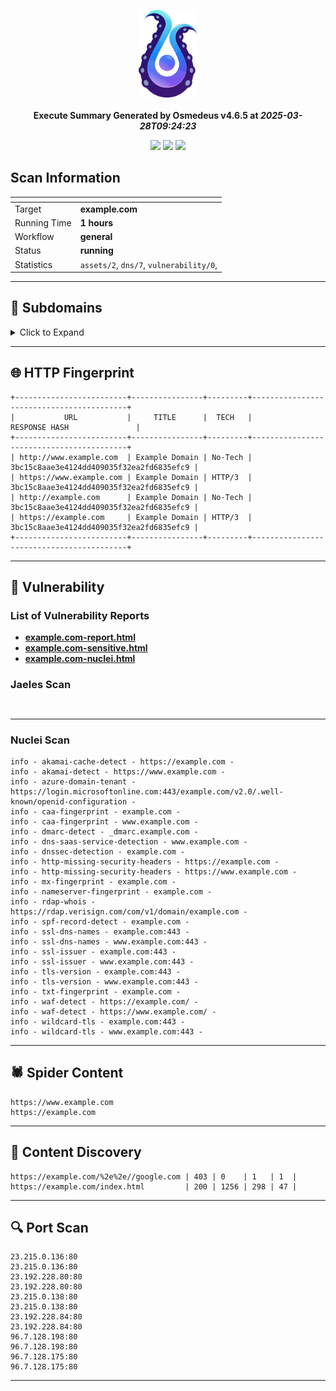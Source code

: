 <p align="center">
  <a href="https://www.osmedeus.org"><img alt="Osmedeus" src="https://raw.githubusercontent.com/osmedeus/assets/main/logo-transparent.png" height="140" /></a>
  <br />
  <br />
  <strong>Execute Summary Generated by Osmedeus v4.6.5 at <em>2025-03-28T09:24:23</em></strong>

  <p align="center">
  <a href="https://docs.osmedeus.org/"><img src="https://img.shields.io/badge/Documentation-0078D4?style=for-the-badge&logo=GitBook&logoColor=39ff14&labelColor=black&color=black"></a>
  <a href="https://docs.osmedeus.org/donation/"><img src="https://img.shields.io/badge/Donation-0078D4?style=for-the-badge&logo=GitHub-Sponsors&logoColor=39ff14&labelColor=black&color=black"></a>
  <a href="https://twitter.com/OsmedeusEngine"><img src="https://img.shields.io/badge/%40OsmedeusEngine-0078D4?style=for-the-badge&logo=Twitter&logoColor=39ff14&labelColor=black&color=black"></a>
  </p>
</p>

## Scan Information 


| <!-- -->       | <!-- -->    |
|----------------|-------------|
| Target         | **example.com**     |
| Running Time   | **1 hours**         |
| Workflow       | **general**         |
| Status         | **running**         |
| Statistics     | `assets/2`, `dns/7`, `vulnerability/0`,          |


***

## 🚀 Subdomains

<details>
<summary>Click to Expand</summary>

<pre>
002100000.example.com
007100000.example.com
008100000.example.com
016100000.example.com
1.example.com
10588.example.com
108158.example.com
112900.example.com
133175.example.com
134330.example.com
146123.example.com
30526.example.com
5.example.com
5fd82c59.example.com
6.example.com
62963148bb1fd60001350b11.example.com
7-104.w.example.com
7-110.w.example.com
7-231.w.example.com
88f33017.example.com
a.example.com
abbr.example.com
account.example.com
actor.example.com
adairco.example.com
admin.example.com
advertisement.example.com
afterthought.example.com
airflow.example.com
alertmanager.example.com
alice.example.com
all-vendor-devices.example.com
analytics.example.com
animal.example.com
apac.example.com
api.aws.example.com
api.internal.cas-priority-expander.example.com
api.internal.existing-iam.example.com
api.internal.many-addons.example.com
api.internal.minimal-gce-plb.example.com
api.internal.minimal-ipv6.example.com
api.internal.minimal-warmpool.example.com
api.internal.minimal.example.com
api.internal.privateflannel.example.com
api.internal.unmanaged.example.com
api.mx.example.com
api.us.example.com
app-server.internal.example.com
appa.example.com
applications.example.com
appspace.example.com
arithmetic.example.com
as.example.com
as521.example.com
assembla.example.com
assets2.example.com
attack.example.com
attacker.example.com
attacker.site.example.com
attraction.example.com
au.example.com
awsproxy.example.com
azorius.example.com
backup.example.com
backupmail.example.com
bad.example.com
badguy.example.com
bamboo.example.com
bar.foo.example.com
bar.sub.example.com
base.example.com
basin.example.com
baz.bar.example.com
baz.bar.sub.example.com
baz.example.com
bbb-api.example.com
bee.example.com
behavior.example.com
bell.example.com
bells.example.com
bez-przecinka.example.com
bikes.example.com
boards.example.com
bomb.example.com
branch.sub1.subsub.dev.example.com
brand.example.com
brass.example.com
brooklyn.example.com
bugs.example.com
buildbot.example.com
builds.example.com
c.d.2994.example.com
c2.example.com
c6a7c102.example.com
c6a7c135.example.com
c6a7c164.example.com
c6a7c249.example.com
c6a7c730.example.com
c6a7cd49.example.com
c6a7d713.example.com
c6a7d73e.example.com
calls-job-service.example.com
cas.example.com
cdn1.example.com
cgit.example.com
changes.example.com
checkout.example.com
child.example.com
client-four.example.com
client-one.example.com
client-three.example.com
client-two.example.com
cluster1.example.com
cluster2.example.com
cmdm.example.com
coder.example.com
commonfate.example.com
config.example.com
confluence-app-server.internal.example.com
confluence.example.com
controller.example.com
coverage.example.com
cows.example.com
creditagency.example.com
crosssite.example.com
cryptomining.example.com
cryptonightjs.example.com
custom-api.example.com
custom-auth.example.com
cvat.example.com
dashboard.example.com
data.example.com
dcf4d9a9.example.com
defaced.example.com
defaced2.example.com
desktop01.example.com
dev-i90.example.com
dev-media.example.com
dev.example.com
developer.example.com
directory.example.com
disabled.example.com
disabled1.example.com
disabled2.example.com
discord.example.com
discovery.example.com
dl.example.com
dmarc.example.com
dnac.example.com
doc.bc.11111111.a.example.com
does-not-exists.example.com
doesnotexist.example.com
doesntexist.bar.example.com
domain.example.com
download.example.com
dropped.alertmanager.example.com
duplicate.example.com
e101f61dc4eaae3921a6aea4.isc.flag.example.com
eagle-server.example.com
eastus.example.com
edgeproxy.example.com
emilybethzydavies15.example.com
esx-01.example.com
esx01.example.com
etesync.example.com
eu.example.com
example.com
exploit.example.com
external.example.com
f075dfaa371c5c4.example.com
fake.example.com
false.example.com
files.example.com
fileserver1.example.com
fingerprinting.example.com
fontdesigner.example.com
fontvendor.example.com
foo.bar.example.com
foo.blog.example.com
foo.sub.example.com
foreman.example.com
fortimanager.example.com
fs1.cdn.example.com
funshare.example.com
gardening.example.com
get-books-proxy.example.com
gis.example.com
gitblit.example.com
gitea.example.com
gitlab-registry.example.com
good.example.com
grid.example.com
hadoop-oozie.example.com
haunted1.banshee.example.com
head.example.com
header.example.com
headlamp.example.com
helm.ocp4.example.com
hervekante319.example.com
hg.example.com
hg.is.awesome.but.git.has.won.example.com
hipchat.example.com
hls.example.com
home.example.com
hyperledger.example.com
iag.example.com
icinga.example.com
icons.example.com
iframe.example.com
iiif.example.com
iis.example.com
in.case.the.host.is.down.example.com
in.case.the.mirror.is.down.example.com
influencer.example.com
info35.example.com
installments.example.com
internal-api.example.com
internal.example.com
intra.example.com
intranet-wiki.example.com
intranet.example.com
invalid-stuff-detected.example.com
invalid.example.com
issuer.example.com
jackson.group.example.com
jira-app-server.internal.example.com
jira.example.com
jiraserver.example.com
jitsi.example.com
john.doe.example.com
jupiter.example.com
jupyterhub.example.com
jyo.example.com
keys.server.example.com
keystone.example.com
kindy521147.example.com
km.example.com
kodi.example.com
laptop.example.com
laravel.example.com
ldap-master.example.com
ldap-server.example.com
lists.example.com
live.example.com
local.example.com
m.example.com
m.login.example.com
mail-relay.example.com
mail-relay2.example.com
main.etcd.internal.minimal.example.com
malicious.example.com
mall.example.com
malware-command-server.example.com
malware.example.com
maps.example.com
master.example.com
mautic.example.com
media.example.com
meeting.example.com
midas-external.example.com
minimal.example.com
minio.example.com
mirror-1.example.com
mirrora.example.com
mob.example.com
modify.example.com
my-archive.example.com
my-broker.example.com
my-event-broker.example.com
my-proxy.example.com
my-remote-logger.example.com
my-weather-api.example.com
my.external.example.com
my.name.is.dim.example.com
my.proxy.example.com
my.test.server.example.com
myap.example.com
myapp2.example.com
myarchive.example.com
mycorp.example.com
mydomain.example.com
myfriend.example.com
myfunction.example.com
mygame.example.com
myhost.example.com
myoracle4.example.com
myownmirror.example.com
myproj.example.com
myrestservice.example.com
myserver.example.com
n1.example.com
n2.example.com
nc.example.com
net4iks1.example.com
new-client.example.com
newbackup.example.com
newsite.example.com
nexusguard.example.com
nf.example.com
nix.example.com
nocert.example.com
noexist.example.com
not-exist.example.com
not-tracking.example.com
notfound.example.com
ns11.example.com
ntfy.example.com
observability.example.com
oidc.example.com
only-gems.example.com
op.example.com
openssohost.example.com
orange.example.com
ourapplication.example.com
outlook.example.com
packages.example.com
panel.example.com
patchman.example.com
phabricator.example.com
phish.example.com
phpmyadmin.example.com
pi17.example.com
piwik.example.com
platform.example.com
plausible.example.com
plumbing.example.com
pochodzenie.example.com
policy-explanation.example.com
polipoliprom.example.com
portfolio.example.com
portsmouth.example.com
ppro.example.com
pr.example_com.294.example.com
primero.example.com
privacyidea.example.com
processing.example.com
production.example.com
products.example.com
proxy-server.example.com
pterodactyl.example.com
public.nova.example.com
pulp.example.com
pushendpoint.example.com
pypi.example.com
qaz.bar.foo.example.com
really.specific.origin.example.com
reg.example.com
registry.example.com
releases.example.com
remote-backup.example.com
remote-bakup.example.com
remote.example.com
replace.example.com
replace.research.example.com
replace.www.example.com
reportcollector.example.com
request.example.com
requests.example.com
returned.example.com
review.example.com
ric.example.com
rtcd.example.com
s3.api.example.com
sa4.example.com
sabelfeld.00.example.com
saltapi-url.example.com
samahaisuhana.example.com
sandbox.example.com
scriptt.example.com
sdkapp.example.com
secure-bank-login.example.com
self-help.example.com
self-signed.example.com
serwer.example.com
sharedzen.example.com
shortlink.example.com
sibling.example.com
signserver.example.com
site.subdomain.example.com
skaha.example.com
slime.example.com
slowapi.example.com
smallcompany.example.com
smarthost.example.com
smtpsrv.example.com
sns.example.com
some-acme-ca.example.com
some-server.example.com
some.dont.provide.archives.example.com
specific-device.example.com
specific.example.com
speedy.example.com
spodobin44.example.com
spouk1.example.com
stag.example.com
staging-api.example.com
staging-auth.example.com
stapi.example.com
stash.example.com
stgwg1.example.com
stylesheets.example.com
sub5.example.com
superapp.example.com
support.example.com
suspicious-link.example.com
sztp1.example.com
sztp2.example.com
telemetry.nexusguard.example.com
teleport.example.com
test.internal.example.com
testing.some-acme-ca.example.com
tlsv1-0.example.com
tmga.sub.example.com
tpp.venafi.example.com
tracking.example.com
trustedscripts.example.com
tsdb.example.com
tsfminferenceserver-kserve-test.example.com
tuency-demo1.example.com
ubuntu-de-frankfurt-4gb-2vcpu.example.com
ulsah.example.com
unittest.bar.example.com
unittest.foo.example.com
unknown.example.com
unused.example.com
updates.nexusguard.example.com
upload.example.com
us.example.com
users.example.com
uxdhbpahpdsf.example.com
v34.ruzaev1.example.com
vc-01-a.example.com
very.specific.example.com
vestacp-vps-basic-us-dal1-4.example.com
void.example.com
vulnerable.example.com
warcstore.example.com
wcg1.example.com
weather.example.com
widgets.example.com
wiki.example.com
wiki.victim.example.com
worker-rough-fire-759a.example.com
wstunnel.example.com
www.ark.example.com
www.deco-addict.example.com
www.example.com
www.fanohotel.example.com
www.gemini-furniture.example.com
www.globalcompany.example.com
www.good.example.com
www.hello.example.com
www.one.example.com
www.ready-mat.example.com
www.remote.example.com
www.the-jackson-group.example.com
www.wood-corner.example.com
www.your-website.example.com
www4.example.com
wwww.example.com
x-force.example.com
x1.www.example.com
xn--bhler-kva.example.com
xn--rksmrgs-5wao1o.example.com
your-personal-homepage.example.com
your-server.example.com
yourwebsite.example.com
yyy.example.com
zabbix.example.com
zap.example.com
zenml.example.com

</pre>
</details>

***

## 🌐 HTTP Fingerprint

```
+-------------------------+----------------+---------+------------------------------------------+
|           URL           |     TITLE      |  TECH   |              RESPONSE HASH               |
+-------------------------+----------------+---------+------------------------------------------+
| http://www.example.com  | Example Domain | No-Tech | 3bc15c8aae3e4124dd409035f32ea2fd6835efc9 |
| https://www.example.com | Example Domain | HTTP/3  | 3bc15c8aae3e4124dd409035f32ea2fd6835efc9 |
| http://example.com      | Example Domain | No-Tech | 3bc15c8aae3e4124dd409035f32ea2fd6835efc9 |
| https://example.com     | Example Domain | HTTP/3  | 3bc15c8aae3e4124dd409035f32ea2fd6835efc9 |
+-------------------------+----------------+---------+------------------------------------------+

```

***

## 🐞 Vulnerability

### List of Vulnerability Reports

- [**example.com-report.html**](/root/workspaces-osmedeus/example.com/vuln/active/example.com-report.html)
- [**example.com-sensitive.html**](/root/workspaces-osmedeus/example.com/vuln/sensitive/example.com-sensitive.html)
- [**example.com-nuclei.html**](/root/workspaces-osmedeus/example.com/vuln/nuclei/example.com-nuclei.html)

### Jaeles Scan

```
```

```
```

***

### Nuclei Scan

```
info - akamai-cache-detect - https://example.com - 
info - akamai-detect - https://www.example.com - 
info - azure-domain-tenant - https://login.microsoftonline.com:443/example.com/v2.0/.well-known/openid-configuration - 
info - caa-fingerprint - example.com - 
info - caa-fingerprint - www.example.com - 
info - dmarc-detect - _dmarc.example.com - 
info - dns-saas-service-detection - www.example.com - 
info - dnssec-detection - example.com - 
info - http-missing-security-headers - https://example.com - 
info - http-missing-security-headers - https://www.example.com - 
info - mx-fingerprint - example.com - 
info - nameserver-fingerprint - example.com - 
info - rdap-whois - https://rdap.verisign.com/com/v1/domain/example.com - 
info - spf-record-detect - example.com - 
info - ssl-dns-names - example.com:443 - 
info - ssl-dns-names - www.example.com:443 - 
info - ssl-issuer - example.com:443 - 
info - ssl-issuer - www.example.com:443 - 
info - tls-version - example.com:443 - 
info - tls-version - www.example.com:443 - 
info - txt-fingerprint - example.com - 
info - waf-detect - https://example.com/ - 
info - waf-detect - https://www.example.com/ - 
info - wildcard-tls - example.com:443 - 
info - wildcard-tls - www.example.com:443 - 
```

***

## 🕷️ Spider Content

```
https://www.example.com
https://example.com
```

***

## 📃 Content Discovery

```
https://example.com/%2e%2e//google.com | 403 | 0    | 1   | 1  |  
https://example.com/index.html         | 200 | 1256 | 298 | 47 |  
```

***


## 🔍 Port Scan

```
23.215.0.136:80
23.215.0.136:80
23.192.228.80:80
23.192.228.80:80
23.215.0.138:80
23.215.0.138:80
23.192.228.84:80
23.192.228.84:80
96.7.128.198:80
96.7.128.198:80
96.7.128.175:80
96.7.128.175:80
```


***



